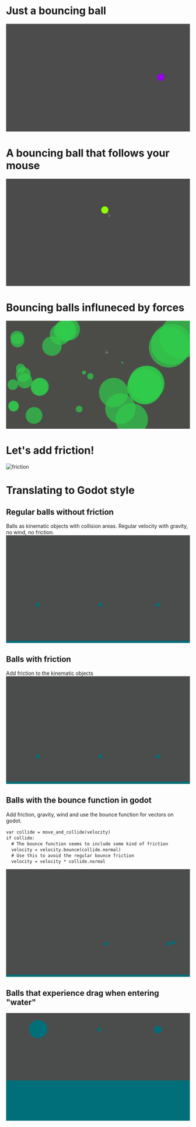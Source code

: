 # Just a bouncing ball

![boing-gif](./gifs/boing.gif)

# A bouncing ball that follows your mouse

![follow-gif](./gifs/boing_v2.gif)

# Bouncing balls influneced by forces

![mass](./gifs/boing_v3.gif)

# Let's add friction!

![friction](./gifs/boing_v4.gif)

# Translating to Godot style

## Regular balls without friction

Balls as kinematic objects with collision areas. Regular velocity with gravity, no wind, no friction.
![gdnf](./gifs/gd_no_friction.gif)

## Balls with friction

Add friction to the kinematic objects
![gdf](./gifs/gd_friction.gif)

## Balls with the bounce function in godot

Add friction, gravity, wind and use the bounce function for vectors on godot.
```
var collide = move_and_collide(velocity)
if collide:
  # The bounce function seems to include some kind of friction
  velocity = velocity.bounce(collide.normal)
  # Use this to avoid the regular bounce friction
  velocity = velocity * collide.normal
```
![godot bounce](./gifs/gd_bounce_f.gif)

## Balls that experience drag when entering "water"

![water drag](./gifs/water_drag.gif)
